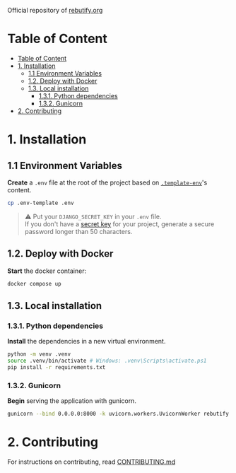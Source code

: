 Official repository of [rebutify.org](https://rebutify.org)

# Table of Content

- [Table of Content](#table-of-content)
- [1. Installation](#1-installation)
  - [1.1 Environment Variables](#11-environment-variables)
  - [1.2. Deploy with Docker](#12-deploy-with-docker)
  - [1.3. Local installation](#13-local-installation)
    - [1.3.1. Python dependencies](#131-python-dependencies)
    - [1.3.2. Gunicorn](#132-gunicorn)
- [2. Contributing](#2-contributing)

# 1. Installation

## 1.1 Environment Variables

**Create** a `.env` file at the root of the project based on [`.template-env`](.template-env)'s content.

```bash
cp .env-template .env
```

> :warning: Put your `DJANGO_SECRET_KEY` in your `.env` file.  
> If you don't have a [secret key](https://docs.djangoproject.com/en/5.0/ref/settings/#secret-key) for your project, generate a secure password longer than 50 characters.

## 1.2. Deploy with Docker

**Start** the docker container:

```bash
docker compose up
```

## 1.3. Local installation

### 1.3.1. Python dependencies

**Install** the dependencies in a new virtual environment.

```bash
python -m venv .venv
source .venv/bin/activate # Windows: .venv\Scripts\activate.ps1
pip install -r requirements.txt
```

### 1.3.2. Gunicorn

**Begin** serving the application with gunicorn.

```bash
gunicorn --bind 0.0.0.0:8000 -k uvicorn.workers.UvicornWorker rebutify.asgi:application
```

# 2. Contributing

For instructions on contributing, read [CONTRIBUTING.md](CONTRIBUTING.md)
